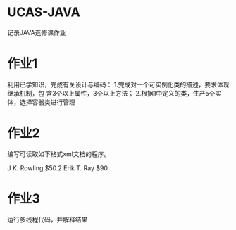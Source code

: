 # UCAS-JAVA
记录JAVA选修课作业
# 作业1
利用已学知识，完成有关设计与编码：
 1.完成对一个可实例化类的描述，要求体现继承机制，包 含3个以上属性，3个以上方法；
 2.根据1中定义的类，生产5个实体，选择容器类进行管理
 # 作业2
 编写可读取如下格式xml文档的程序。<br>

<?xml version="1.0" encoding="UTF-8"?> 
<books> 
<book id="001"> 
<title>Harry Potter</title> 
<author>J K. Rowling</author>
<price>$50.2</price> 
</book> 
<book id="002"> 
<title>Learning XML</title> 
<author>Erik T. Ray</author> 
<price>$90</price> 
</book> 
</books>

# 作业3
运行多线程代码，并解释结果
